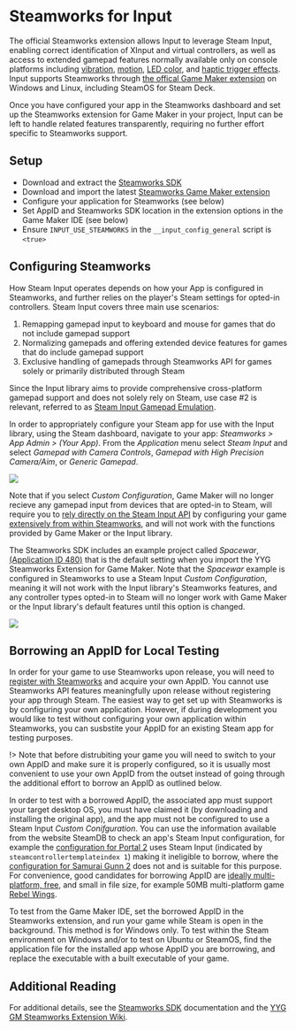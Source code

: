 # Steamworks for Input

The official Steamworks extension allows Input to leverage Steam Input, enabling correct identification of XInput and virtual controllers, as well as access to extended gamepad features normally available only on console platforms including [vibration](Functions-(Vibration).md), [motion](Functions-(Motion).md), [LED color](Functions-(Color).md), and [haptic trigger effects](Functions-(Trigger-Effects).md). Input supports Steamworks through [the offical Game Maker extension](https://github.com/YoYoGames/GMEXT-Steamworks/) on Windows and Linux, including SteamOS for Steam Deck.

Once you have configured your app in the Steamworks dashboard and set up the Steamworks extension for Game Maker in your project, Input can be left to handle related features transparently, requiring no further effort specific to Steamworks support.

## Setup

- Download and extract the [Steamworks SDK](https://partner.steamgames.com/downloads/list)
- Download and import the latest [Steamworks Game Maker extension](https://github.com/YoYoGames/GMEXT-Steamworks/releases)
- Configure your application for Steamworks (see below)
- Set AppID and Steamworks SDK location in the extension options in the Game Maker IDE (see below)
- Ensure `INPUT_USE_STEAMWORKS` in the `__input_config_general` script is `<true>`

## Configuring Steamworks

How Steam Input operates depends on how your App is configured in Steamworks, and further relies on the player's Steam settings for opted-in controllers. Steam Input covers three main use scenarios:

1. Remapping gamepad input to keyboard and mouse for games that do not include gamepad support
2. Normalizing gamepads and offering extended device features for games that do include gamepad support
3. Exclusive handling of gamepads through Steamworks API for games solely or primarily distributed through Steam

Since the Input library aims to provide comprehensive cross-platform gamepad support and does not solely rely on Steam, use case #2 is relevant, referred to as [Steam Input Gamepad Emulation](https://partner.steamgames.com/doc/features/steam_controller/steam_input_gamepad_emulation_bestpractices). 

In order to appropriately configure your Steam app for use with the Input library, using the Steam dashboard, navigate to your app: *Steamworks > App Admin > (Your App)*. From the *Application* menu select *Steam Input* and select *Gamepad with Camera Controls*, *Gamepad with High Precision Camera/Aim*, or *Generic Gamepad*.

![](https://i.imgur.com/xve3seR.png)

Note that if you select *Custom Configuration*, Game Maker will no longer recieve any gamepad input from devices that are opted-in to Steam, will require you to [rely directly on the Steam Input API](https://github.com/YoYoGames/GMEXT-Steamworks/wiki/Input#Input) by configuring your game [extensively from within Steamworks](https://partner.steamgames.com/doc/features/steam_controller/iga_file), and will not work with the functions provided by Game Maker or the Input library.

The Steamworks SDK includes an example project called *Spacewar*, [(Application ID 480)](https://steamdb.info/app/480) that is the default setting when you import the YYG Steamworks Extension for Game Maker. Note that the *Spacewar* example is configured in Steamworks to use a Steam Input *Custom Configuration*, meaning it will not work with the Input library's Steamworks features, and any controller types opted-in to Steam will no longer work with Game Maker or the Input library's default features until this option is changed.

![](https://i.imgur.com/czFKFNj.png)

## Borrowing an AppID for Local Testing

In order for your game to use Steamworks upon release, you will need to [register with Steamworks](https://partner.steamgames.com/newpartner/) and acquire your own AppID. You cannot use Steamworks API features meaningfully upon release without registering your app through Steam. The easiest way to get set up with Steamworks is by configuring your own application. However, if during development you would like to test without configuring your own application within Steamworks, you can susbstite your AppID for an existing Steam app for testing purposes. 

!> Note that before distrubiting your game you will need to switch to your own AppID and make sure it is properly configured, so it is usually most convenient to use your own AppID from the outset instead of going through the additional effort to borrow an AppID as outlined below.

In order to test with a borrowed AppID, the associated app must support your target desktop OS, you must have claimed it (by downloading and installing the original app), and the app must not be configured to use a Steam Input *Custom Conifguration*. You can use the information available from the website SteamDB to check an app's Steam Input configuration, for example the [configuration for Portal 2](https://steamdb.info/app/620/config/) uses Steam Input (indicated by `steamcontrollertemplateindex 1`) making it ineligible to borrow, where the [configuration for Samurai Gunn 2](https://steamdb.info/app/1397790/config/) does not and is suitable for this purpose. For convenience, good candidates for borrowing AppID are [ideally multi-platform, free](https://store.steampowered.com/search/?sort_by=Released_DESC&maxprice=free&category1=998&category2=28&os=linux), and small in file size, for example 50MB multi-platform game [Rebel Wings](https://store.steampowered.com/app/378090/Rebel_Wings/).

To test from the Game Maker IDE, set the borrowed AppID in the Steamworks extension, and run your game while Steam is open in the background. This method is for Windows only. To test within the Steam environment on Windows and/or to test on Ubuntu or SteamOS, find the application file for the installed app whose AppID you are borrowing, and replace the executable with a built executable of your game.

## Additional Reading

For additional details, see the [Steamworks SDK](https://partner.steamgames.com/doc/features/steam_controller) documentation and the [YYG GM Steamworks Extension Wiki](https://github.com/YoYoGames/GMEXT-Steamworks/wiki/Input#Input).
